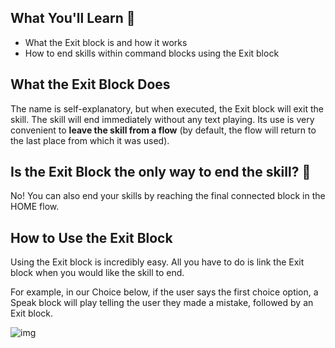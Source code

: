 ## **What You'll Learn 🧠**

- What the Exit block is and how it works
- How to end skills within command blocks using the Exit block

## **What the Exit Block Does**

The name is self-explanatory, but when executed, the Exit block will exit the skill. The skill will end immediately without any text playing. Its use is very convenient to **leave the skill from a flow** (by default, the flow will return to the last place from which it was used).

## **Is the Exit Block the only way to end the skill? 🤔**

No! You can also end your skills by reaching the final connected block in the HOME flow. 

## **How to Use the Exit Block**

Using the Exit block is incredibly easy. All you have to do is link the Exit block when you would like the skill to end. 

For example, in our Choice below, if the user says the first choice option, a Speak block will play telling the user they made a mistake, followed by an Exit block.

![img](https://downloads.intercomcdn.com/i/o/110267167/eaba0b2b16c1cac7aa4fa968/image.png)
